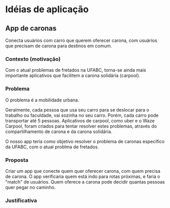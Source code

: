 # Idéias de aplicação

## App de caronas

Conecta usuários com carro que querem oferecer carona, com usuários que precisam de carona para destinos em comum.

### Contexto (motivação)

Com o atual problemas de fretados na UFABC, torna-se ainda mais importante aplicativos que facilitem a carona solidária (carpool).

### Problema

O problema é a mobilidade urbana. 

Geralmente, cada pessoa que usa seu carro para se deslocar para o trabalho ou faculdade, vai sozinha no seu carro. Porém, cada carro pode transportar até 5 pessoas. Aplicativos de carpool, como uber e o Waze Carpool, foram criados para tentar resolver estes problemas, através do compartilhamento de carona e da carona solidária.

O nosso app teria como objetivo resolver o problema de caronas específico da UFABC, com o atual problma de fretados.

### Proposta

Criar um app que conecte quem quer oferecer carona, com quem precisa de carona. O app verificaria quem está indo para rotas próximas, e faria o "match" de usuários. Quem oferece a carona pode decidir quantas pessoas quer pegar no caminho.

### Justificativa


